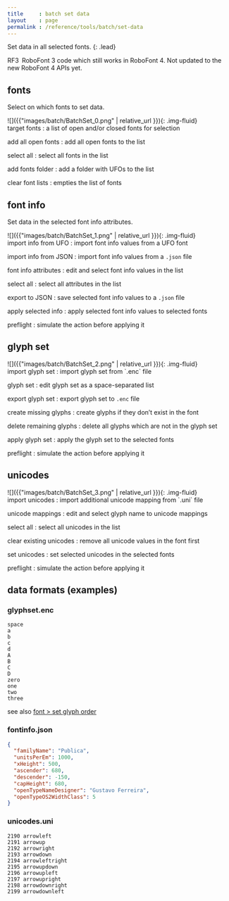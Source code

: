 ```yaml
---
title     : batch set data
layout    : page
permalink : /reference/tools/batch/set-data
---
```


Set data in all selected fonts.
{: .lead}

<span class="badge text-bg-warning rounded-0">RF3</span> RoboFont 3 code which still works in RoboFont 4. Not updated to the new RoboFont 4 APIs yet.


fonts
-----

Select on which fonts to set data.

<div class='row'>

<div class='col-sm' markdown='1'>
![]({{"images/batch/BatchSet_0.png" | relative_url }}){: .img-fluid}
</div>

<div class='col-sm' markdown='1'>
target fonts
: a list of open and/or closed fonts for selection

add all open fonts
: add all open fonts to the list

select all
: select all fonts in the list

add fonts folder
: add a folder with UFOs to the list

clear font lists
: empties the list of fonts
</div>

</div>


font info
---------

Set data in the selected font info attributes.

<div class='row'>

<div class='col-sm' markdown='1'>
![]({{"images/batch/BatchSet_1.png" | relative_url }}){: .img-fluid}
</div>

<div class='col-sm' markdown='1'>
import info from UFO
: import font info values from a UFO font

import info from JSON
: import font info values from a `.json` file

font info attributes
: edit and select font info values in the list

select all
: select all attributes in the list

export to JSON
: save selected font info values to a `.json` file

apply selected info
: apply selected font info values to selected fonts

preflight
: simulate the action before applying it
</div>

</div>


glyph set
---------

<div class='row'>

<div class='col-sm' markdown='1'>
![]({{"images/batch/BatchSet_2.png" | relative_url }}){: .img-fluid}
</div>

<div class='col-sm' markdown='1'>
import glyph set
: import glyph set from `.enc` file

glyph set
: edit glyph set as a space-separated list

export glyph set
: export glyph set to `.enc` file

create missing glyphs
: create glyphs if they don’t exist in the font

delete remaining glyphs
: delete all glyphs which are not in the glyph set

apply glyph set
: apply the glyph set to the selected fonts

preflight
: simulate the action before applying it
</div>

</div>


unicodes
--------

<div class='row'>

<div class='col-sm' markdown='1'>
![]({{"images/batch/BatchSet_3.png" | relative_url }}){: .img-fluid}
</div>

<div class='col-sm' markdown='1'>
import unicodes
: import additional unicode mapping from `.uni` file

unicode mappings
: edit and select glyph name to unicode mappings

select all
: select all unicodes in the list

clear existing unicodes
: remove all unicode values in the font first

set unicodes
: set selected unicodes in the selected fonts

preflight
: simulate the action before applying it
</div>

</div>

data formats (examples)
-----------------------

### glyphset.enc

```plaintext
space
a
b
c
d
A
B
C
D
zero
one
two
three
```

see also [font > set glyph order](../../font/set-glyph-order/)

### fontinfo.json

```json
{
  "familyName": "Publica",
  "unitsPerEm": 1000,
  "xHeight": 500,
  "ascender": 680,
  "descender": -150,
  "capHeight": 680,
  "openTypeNameDesigner": "Gustavo Ferreira",
  "openTypeOS2WidthClass": 5
}
```

### unicodes.uni

```plaintext
2190 arrowleft
2191 arrowup
2192 arrowright
2193 arrowdown
2194 arrowleftright
2195 arrowupdown
2196 arrowupleft
2197 arrowupright
2198 arrowdownright
2199 arrowdownleft
```
